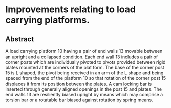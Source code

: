 # Improvements relating to load carrying platforms.

## Abstract
A load carrying platform 10 having a pair of end walls 13 movable between an upright and a collapsed condition. Each end wall 13 includes a pair of corner posts which are individually pivoted to pivots provided between rigid plates mounted at the corners of the plat form. The base of the corner post 15 is L shaped, the pivot being received in an arm of the L shape and being spaced from the end of the platform 10 so that rotation of the corner post 15 displaces it from its position between the plates. A cam locking bar is inserted through generally aligned openings in the post 15 and plates. The end walls 13 are resiliently biased upright by means which may comprise a torsion bar or a rotatable bar biased against rotation by spring means.